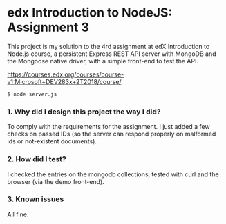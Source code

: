 edx Introduction to NodeJS: Assignment 3
=====

This project is my solution to the 4rd assignment at edX Introduction to Node.js course, a persistent Express REST API server with MongoDB and the Mongoose native driver, with a simple front-end to test the API. 

https://courses.edx.org/courses/course-v1:Microsoft+DEV283x+2T2018/course/


```
$ node server.js 
```

### 1. Why did I design this project the way I did?

To comply with the requirements for the assignment. I just added a few checks on passed IDs (so the server can respond properly on malformed ids or not-existent documents).

### 2. How did I test?

I checked the entries on the mongodb collections, tested with curl and the browser (via the demo front-end). 

### 3. Known issues

All fine.
